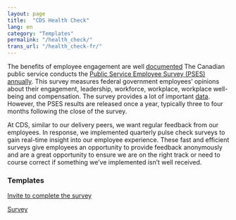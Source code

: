 ```yaml
---
layout: page
title:  "CDS Health Check"
lang: en
category: "Templates"
permalink: "/health_check/"
trans_url: "/health_check-fr/"
---
```


The benefits of employee engagement are well [documented](https://www.kevinkruse.com/employee-engagement-research-master-list-of-29-studies/) The Canadian public service conducts  the [Public Service Employee Survey (PSES) annually](https://www.canada.ca/en/treasury-board-secretariat/services/innovation/public-service-employee-survey/2019-public-service-employee-survey-pses/highlights-2019-pses.html). This survey measures federal government employees’ opinions about their engagement, leadership, workforce, workplace, workplace well-being and compensation. The survey provides a lot of important [data](https://www.canada.ca/en/treasury-board-secretariat/services/innovation/public-service-employee-survey/2019-public-service-employee-survey-pses/highlights-2019-pses.html). However, the PSES results are released once a year, typically three to four months following the close of the survey.  

At CDS, similar to our delivery peers, we want regular feedback from our employees. In response, we implemented quarterly pulse check surveys to gain real-time insight into our employee experience. These fast and efficient surveys give employees an opportunity to provide feedback anonymously and are a great opportunity to ensure we are on the right track or need to course correct if something we’ve implemented isn’t well received.

### Templates

[Invite to complete the survey](https://docs.google.com/document/d/1lM-Z7hvKcE1FEp5KCnc95REiVmfMYDcaQJ02Fiv-N1c/edit?usp=sharing)

[Survey](https://docs.google.com/a/cds-snc.ca/forms/d/1g2c55_6SbVL9g1cWGk34efcvmhFVIkoi35HhXmn_fb8/edit?usp=sharing)


